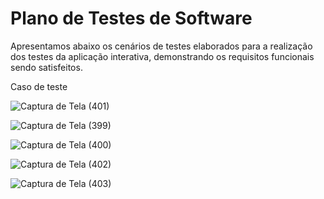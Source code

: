 # Plano de Testes de Software

Apresentamos abaixo os cenários de testes elaborados para a realização dos testes da aplicação interativa, demonstrando os requisitos funcionais sendo satisfeitos. 

 

Caso de teste 

![Captura de Tela (401)](https://user-images.githubusercontent.com/117127986/230655257-81a9bdd8-482b-4665-865c-f5691fa84613.png)

![Captura de Tela (399)](https://user-images.githubusercontent.com/117127986/230652889-3ccb142d-ba7e-41f8-b826-768579b38eb4.png)

![Captura de Tela (400)](https://user-images.githubusercontent.com/117127986/230653006-1c5a8365-11aa-47d8-a450-cd95313625fa.png)

![Captura de Tela (402)](https://user-images.githubusercontent.com/117127986/230655747-ff1ea18c-d215-4127-98bc-8673b3085e63.png)


![Captura de Tela (403)](https://user-images.githubusercontent.com/117127986/230656068-f7f2ab97-08ff-4efc-b2ba-7f0ef029df7f.png)



